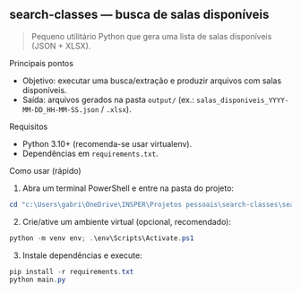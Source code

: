 ## search-classes — busca de salas disponíveis

> Pequeno utilitário Python que gera uma lista de salas disponíveis (JSON + XLSX).

Principais pontos
- Objetivo: executar uma busca/extração e produzir arquivos com salas disponíveis.
- Saída: arquivos gerados na pasta `output/` (ex.: `salas_disponiveis_YYYY-MM-DD_HH-MM-SS.json` / `.xlsx`).

Requisitos
- Python 3.10+ (recomenda-se usar virtualenv).
- Dependências em `requirements.txt`.

Como usar (rápido)
1. Abra um terminal PowerShell e entre na pasta do projeto:

```powershell
cd "c:\Users\gabri\OneDrive\INSPER\Projetos pessoais\search-classes\search_classes"
```

2. Crie/ative um ambiente virtual (opcional, recomendado):

```powershell
python -m venv env; .\env\Scripts\Activate.ps1
```

3. Instale dependências e execute:

```powershell
pip install -r requirements.txt
python main.py
```


